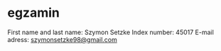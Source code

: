 # egzamin
First name and last name: Szymon Setzke
Index number: 45017
E-mail adress: szymonsetzke98@gmail.com